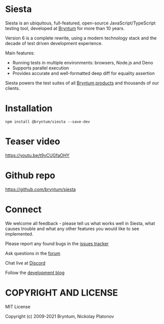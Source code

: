 Siesta
======

Siesta is an ubiquitous, full-featured, open-source JavaScript/TypeScript testing tool, 
developed at [Bryntum](https://www.bryntum.com/) for more than 10 years.

Version 6 is a complete rewrite, using a modern technology stack and the decade of test driven development experience.

Main features:

- Running tests in multiple environments: browsers, Node.js and Deno
- Supports parallel execution
- Provides accurate and well-formatted deep diff for equality assertion

Siesta powers the test suites of all [Bryntum products](https://www.bryntum.com) and thousands of our clients. 

Installation
=============

```
npm install @bryntum/siesta --save-dev
```

Teaser video
===========

https://youtu.be/t9vCUGfaOHY

Github repo
===========

https://github.com/bryntum/siesta

Connect
=======

We welcome all feedback - please tell us what works well in Siesta, what causes trouble and what any other features you would like to see implemented.

Please report any found bugs in the [issues tracker](https://github.com/bryntum/siesta/issues)

Ask questions in the [forum](https://bryntum.com/forum/viewforum.php?f=20)

Chat live at [Discord](https://discord.gg/jErxFxY)

Follow the [development blog](https://www.bryntum.com/blog/)


COPYRIGHT AND LICENSE
=================

MIT License

Copyright (c) 2009-2021 Bryntum, Nickolay Platonov
